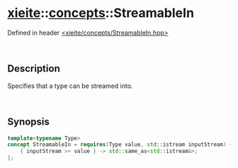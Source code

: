 # [xieite](../xieite.md)\:\:[concepts](../concepts.md)\:\:StreamableIn
Defined in header [<xieite/concepts/StreamableIn.hpp>](../../include/xieite/concepts/StreamableIn.hpp)

&nbsp;

## Description
Specifies that a type can be streamed into.

&nbsp;

## Synopsis
```cpp
template<typename Type>
concept StreamableIn = requires(Type value, std::istream inputStream) {
    { inputStream >> value } -> std::same_as<std::istream&>;
};
```
